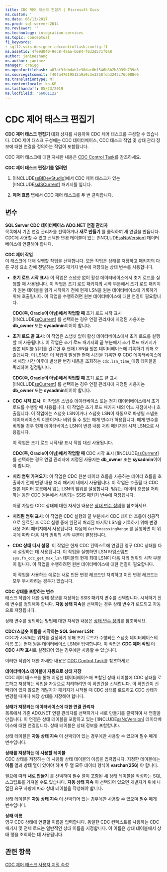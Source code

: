 ```yaml
---
title: CDC 제어 태스크 편집기 | Microsoft Docs
ms.custom: ''
ms.date: 06/13/2017
ms.prod: sql-server-2014
ms.reviewer: ''
ms.technology: integration-services
ms.topic: conceptual
f1_keywords:
- sql12.ssis.designer.cdccontroltask.config.f1
ms.assetid: 4f09d040-9ec8-4aaa-b684-f632d571f0a8
author: janinezhang
ms.author: janinez
manager: craigg
ms.openlocfilehash: a87af3febdab1e98dac0b1546b8b2b8939b739d6
ms.sourcegitcommit: f40fa47619512a9a9c3e3258fda3242c76c008e6
ms.translationtype: MT
ms.contentlocale: ko-KR
ms.lasthandoff: 05/23/2019
ms.locfileid: "66061122"
---
```

# <a name="cdc-control-task-editor"></a>CDC 제어 태스크 편집기
  **CDC 제어 태스크 편집기** 대화 상자를 사용하여 CDC 제어 태스크를 구성할 수 있습니다. CDC 제어 태스크 구성에는 CDC 데이터베이스, CDC 태스크 작업 및 상태 관리 정보에 대한 연결을 정의하는 작업이 포함됩니다.  
  
 CDC 제어 태스크에 대한 자세한 내용은 [CDC Control Task](control-flow/cdc-control-task.md)를 참조하세요.  
  
 **CDC 제어 태스크 편집기를 열려면**  
  
1.  [!INCLUDE[ssBIDevStudio](../includes/ssbidevstudio-md.md)]에서 CDC 제어 태스크가 있는 [!INCLUDE[ssISCurrent](../includes/ssiscurrent-md.md)] 패키지를 엽니다.  
  
2.  **제어 흐름** 탭에서 CDC 제어 태스크를 두 번 클릭합니다.  
  
## <a name="options"></a>변수  
 **SQL Server CDC 데이터베이스 ADO.NET 연결 관리자**  
 목록에서 기존 연결 관리자를 선택하거나 **새로 만들기** 를 클릭하여 새 연결을 만듭니다. CDC에 사용할 수 있고 선택한 변경 테이블이 있는 [!INCLUDE[ssNoVersion](../includes/ssnoversion-md.md)] 데이터베이스에 연결해야 합니다.  
  
 **CDC 제어 작업**  
 이 태스크에 대해 실행할 작업을 선택합니다. 모든 작업은 상태를 저장하고 패키지의 다른 구성 요소 간에 전달하는 SSIS 패키지 변수에 저장되는 상태 변수를 사용합니다.  
  
-   **초기 로드 시작 표시**: 이 작업은 스냅샷 없이 활성 데이터베이스에서 초기 로드를 실행할 때 사용됩니다. 이 작업은 초기 로드 패키지의 시작 부분에서 초기 로드 패키지가 원본 테이블을 읽기 시작하기 전에 현재 LSN을 원본 데이터베이스에 기록하기 위해 호출됩니다. 이 작업을 수행하려면 원본 데이터베이스에 대한 연결이 필요합니다.  
  
     **CDC(즉, Oracle이 아님)에서 작업할 때** 초기 로드 시작 표시 [!INCLUDE[ssCurrent](../includes/sscurrent-md.md)] 를 선택하는 경우 연결 관리자에 지정된 사용자는  **db_owner** 또는 **sysadmin**이어야 합니다.  
  
-   **초기 로드 끝 표시**: 이 작업은 스냅샷 없이 활성 데이터베이스에서 초기 로드를 실행할 때 사용됩니다. 이 작업은 초기 로드 패키지의 끝 부분에서 초기 로드 패키지가 원본 테이블 읽기를 완료한 후 현재 LSN을 원본 데이터베이스에 기록하기 위해 호출됩니다. 이 LSN은 이 작업이 발생한 현재 시간을 기록한 후 CDC 데이터베이스에서 해당 시간 이후에 발생한 변경 내용을 조회하는 `cdc.lsn_time_`매핑 테이블을 쿼리하여 결정됩니다.  
  
     **CDC(즉, Oracle이 아님)에서 작업할 때** 초기 로드 끝 표시 [!INCLUDE[ssCurrent](../includes/sscurrent-md.md)] 를 선택하는 경우 연결 관리자에 지정된 사용자는  **db_owner** 또는 **sysadmin**이어야 합니다.  
  
-   **CDC 시작 표시**: 이 작업은 스냅숏 데이터베이스 또는 정지 데이터베이스에서 초기 로드를 수행할 때 사용됩니다. 이 작업은 초기 로드 패키지 내의 어느 지점에서나 호출됩니다. 이 작업에는 스냅숏 LSN이거나 스냅숏 LSN이 자동으로 파생될 스냅숏 데이터베이스의 이름이거나 비워 둘 수 있는 매개 변수가 허용됩니다. 매개 변수를 비워둘 경우 현재 데이터베이스 LSN이 변경 내용 처리 패키지의 시작 LSN으로 사용됩니다.  
  
     이 작업은 초기 로드 시작/끝 표시 작업 대신 사용됩니다.  
  
     **CDC(즉, Oracle이 아님)에서 작업할 때** CDC 시작 표시 [!INCLUDE[ssCurrent](../includes/sscurrent-md.md)] 를 선택하는 경우 연결 관리자에 지정된 사용자는  **db_owner** 또는 **sysadmin**이어야 합니다.  
  
-   **처리 범위 가져오기**: 이 작업은 CDC 원본 데이터 흐름을 사용하는 데이터 흐름을 호출하기 전에 변경 내용 처리 패키지 내에서 사용됩니다. 이 작업은 호출될 때 CDC 원본 데이터 흐름에서 읽는 LSN의 범위를 설정합니다. 범위는 데이터 흐름을 처리하는 동안 CDC 원본에서 사용되는 SSIS 패키지 변수에 저장됩니다.  
  
     저장 가능한 CDC 상태에 대한 자세한 내용은 [상태 변수 정의](data-flow/define-a-state-variable.md)를 참조하세요.  
  
-   **처리된 범위 표시**: 이 작업은 CDC 실행의 끝 부분에서 CDC 데이터 흐름이 성공적으로 완료된 후 CDC 실행 중에 완전히 처리된 마지막 LSN을 기록하기 위해 변경 내용 처리 패키지에서 사용됩니다. 다음에 `GetProcessingRange` 를 실행하면 이 위치에 따라 다음 처리 범위의 시작 부분이 결정됩니다.  
  
-   **CDC 상태 다시 설정**: 이 작업은 현재 CDC 컨텍스트에 연결된 영구 CDC 상태를 다시 설정하는 데 사용됩니다. 이 작업을 실행하면 LSN 타임스탬프 `sys.fn_cdc_get_max_lsn` 테이블의 현재 최대 LSN이 다음 처리 범위의 시작 부분이 됩니다. 이 작업을 수행하려면 원본 데이터베이스에 대한 연결이 필요합니다.  
  
     이 작업을 사용하는 예로는 새로 만든 변경 레코드만 처리하고 이전 변경 레코드는 모두 무시하려는 경우가 있습니다.  
  
 **CDC 상태를 포함하는 변수**  
 태스크 작업에 대한 상태 정보를 저장하는 SSIS 패키지 변수를 선택합니다. 시작하기 전에 변수를 정의해야 합니다. **자동 상태 지속**을 선택하는 경우 상태 변수가 로드되고 자동으로 저장됩니다.  
  
 상태 변수를 정의하는 방법에 대한 자세한 내용은 [상태 변수 정의](data-flow/define-a-state-variable.md)를 참조하세요.  
  
 **CDC/스냅숏 이름을 시작하는 SQL Server LSN:**  
 CDC가 시작되는 위치를 결정하기 위해 초기 로드가 수행되는 스냅숏 데이터베이스의 이름 또는 현재 원본 데이터베이스 LSN을 입력합니다. 이 작업은 **CDC 제어 작업** 이 **CDC 시작 표시**로 설정되어 있는 경우에만 사용할 수 있습니다.  
  
 이러한 작업에 대한 자세한 내용은 [CDC Control Task](control-flow/cdc-control-task.md)를 참조하세요.  
  
 **데이터베이스 테이블에 자동으로 상태 저장**  
 CDC 제어 태스크를 통해 지정한 데이터베이스에 포함된 상태 테이블에 CDC 상태를 로드하고 저장하는 작업을 자동으로 처리하려면 이 확인란을 선택합니다. 이 확인란이 선택되어 있지 않으면 개발자가 패키지가 시작될 때 CDC 상태를 로드하고 CDC 상태가 변경될 때마다 해당 상태를 저장해야 합니다.  
  
 **상태가 저장되는 데이터베이스에 대한 연결 관리자**  
 목록에서 기존 ADO.NET 연결 관리자를 선택하거나 새로 만들기를 클릭하여 새 연결을 만듭니다. 이 연결은 상태 테이블을 포함하고 있는 [!INCLUDE[ssNoVersion](../includes/ssnoversion-md.md)] 데이터베이스에 대한 연결입니다. 상태 테이블은 상태 정보를 포함합니다.  
  
 상태 테이블은 **자동 상태 지속** 이 선택되어 있는 경우에만 사용할 수 있으며 필수 매개 변수입니다.  
  
 **상태를 저장하는 데 사용할 테이블**  
 CDC 상태를 저장하는 데 사용할 상태 테이블의 이름을 입력합니다. 지정한 테이블에는 **이름** 열과 **상태** 열이 있어야 하며 두 열 모두 데이터 형식이 **varchar(256)** 야 합니다.  
  
 필요에 따라 **새로 만들기** 를 선택하여 필수 열이 포함된 새 상태 테이블을 작성하는 SQL 스크립트를 가져올 수도 있습니다. **자동 상태 지속** 이 선택되어 있으면 개발자가 위에 나열된 요구 사항에 따라 상태 테이블을 작성해야 합니다.  
  
 상태 테이블은 **자동 상태 지속** 이 선택되어 있는 경우에만 사용할 수 있으며 필수 매개 변수입니다.  
  
 **상태 이름**  
 영구 CDC 상태에 연결할 이름을 입력합니다. 동일한 CDC 컨텍스트를 사용하는 CDC 패키지 및 전체 로드는 일반적인 상태 이름을 지정합니다. 이 이름은 상태 테이블에서 상태 행을 조회하는 데 사용됩니다.  
  
## <a name="see-also"></a>관련 항목  
 [CDC 제어 태스크 사용자 지정 속성](control-flow/cdc-control-task-custom-properties.md)  
  
  
